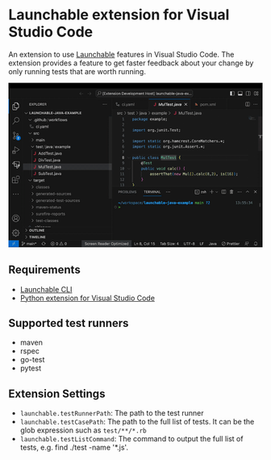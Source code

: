 # Launchable extension for Visual Studio Code

An extension to use [Launchable](https://www.launchableinc.com/) features in Visual Studio Code. The extension provides a feature to get faster feedback about your change by only running tests that are worth running.

![demo](images/demo.gif)

## Requirements

* [Launchable CLI](https://pypi.org/project/launchable/)
* [Python extension for Visual Studio Code](https://marketplace.visualstudio.com/items?itemName=ms-python.python)

## Supported test runners

* maven
* rspec
* go-test
* pytest

## Extension Settings

* `launchable.testRunnerPath`: The path to the test runner
* `launchable.testCasePath`: The path to the full list of tests. It can be the glob expression such as `test/**/*.rb`
* `launchable.testListCommand`: The command to output the full list of tests, e.g. find ./test -name '*.js'.